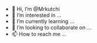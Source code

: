 - 👋 Hi, I’m @Mrkutchi
- 👀 I’m interested in ...
- 🌱 I’m currently learning ...
- 💞️ I’m looking to collaborate on ...
- 📫 How to reach me ...

<!---
Mrkutchi/Mrkutchi is a ✨ special ✨ repository because its `README.md` (this file) appears on your GitHub profile.
You can click the Preview link to take a look at your changes.
--->
